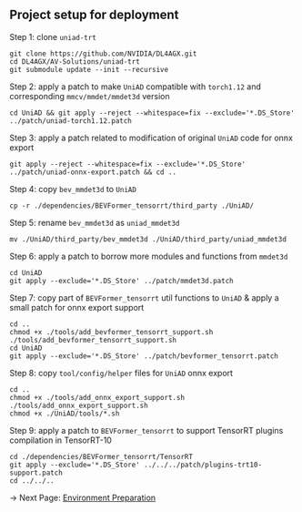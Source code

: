 ## Project setup for deployment
Step 1: clone `uniad-trt`
```
git clone https://github.com/NVIDIA/DL4AGX.git
cd DL4AGX/AV-Solutions/uniad-trt
git submodule update --init --recursive
```

Step 2: apply a patch to make `UniAD` compatible with `torch1.12` and corresponding `mmcv/mmdet/mmdet3d` version
```
cd UniAD && git apply --reject --whitespace=fix --exclude='*.DS_Store' ../patch/uniad-torch1.12.patch
```

Step 3: apply a patch related to modification of original `UniAD` code for onnx export
```
git apply --reject --whitespace=fix --exclude='*.DS_Store' ../patch/uniad-onnx-export.patch && cd ..
```

Step 4: copy `bev_mmdet3d` to `UniAD`
```
cp -r ./dependencies/BEVFormer_tensorrt/third_party ./UniAD/
```

Step 5: rename `bev_mmdet3d` as `uniad_mmdet3d`
```
mv ./UniAD/third_party/bev_mmdet3d ./UniAD/third_party/uniad_mmdet3d
```

Step 6: apply a patch to borrow more modules and functions from `mmdet3d`
```
cd UniAD
git apply --exclude='*.DS_Store' ../patch/mmdet3d.patch
```

Step 7: copy part of `BEVFormer_tensorrt` util functions to `UniAD` & apply a small patch for onnx export support
```
cd ..
chmod +x ./tools/add_bevformer_tensorrt_support.sh
./tools/add_bevformer_tensorrt_support.sh
cd UniAD
git apply --exclude='*.DS_Store' ../patch/bevformer_tensorrt.patch
```

Step 8: copy `tool/config/helper` files for `UniAD` onnx export
```
cd ..
chmod +x ./tools/add_onnx_export_support.sh
./tools/add_onnx_export_support.sh
chmod +x ./UniAD/tools/*.sh
```

Step 9: apply a patch to `BEVFormer_tensorrt` to support TensorRT plugins compilation in TensorRT-10
```
cd ./dependencies/BEVFormer_tensorrt/TensorRT
git apply --exclude='*.DS_Store' ../../../patch/plugins-trt10-support.patch
cd ../../..
```

-> Next Page: [Environment Preparation](env_prep.md)
